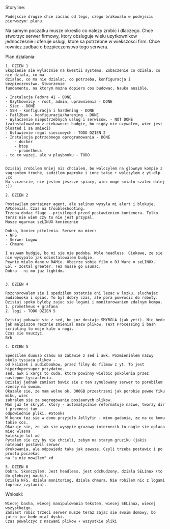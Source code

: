 Storyline:

	Podejscie drugie chce zaczac od tego, czego brakowalo w podejsciu pierwszym: planu.
Na samym poczatku musze okreslic co nalezy zrobic i dlaczego. Chce stworzyc serwer firmowy,
ktory obsluguje wielu uzytkownikow jednoczesnie i oferuje uslugi, ktore sa potrzebne w wiekszosci firm.
Chce rowniez zadbac o bezpieczenstwo tego serwera.

Plan dzialania:

	1. DZIEN 1
	Skupienie sie wylacznie na kwestii systemu. Zobaczenie co dziala, co nie dziala, co ma 
	dzialac, co ma nie dzialac, co potrzeba, konfiguracja i bezpieczenstwo. Stworzenie
	fundamentu, na ktorym mozna dopiero cos budowac. Nauka ansible.
	
	- Instalacja Fedora 41 - DONE
	- Uzytkownicy - root, admin, uprawnienia - DONE
	- Siec - DONE
	- SSH - konfiguracja i hardening - DONE
	- Fail2ban - konfiguracja/harening - DONE
	- Wylaczenie niepotrzebnych uslug i serwisow. - NOT DONE (zainstalowalem z ciekawosci budgie, bo nigdy nie uzywalem, wiec jest bloated i sa smieci)
	- Ustawienie regul sieciowych - TODO DZIEN 2
	- Instalacja potrzebnego oprogramowania - DONE
		- docker
		- btop
		- prometheus
	- to co wyzej, ale w playbooku - TODO


	Dzisiaj zrobilem mniej niz chcialem, bo walczylem na glownym kompie z vagrantem troche, sadzilem papryke i inne takie + walczylem z yt-dlp ;cc
	Na szczescie, nie jestem jeszcze spiacy, wiec moge smialo szalec dalej :))

	2. DZIEN 2

	Postawilem portainer_agent, ale selinux wysyla mi alert i blokuje. AVCdenial. Czas na troubleshooting.
	Trzeba dodac flage --privileged przed postawieniem kontenera. Tylko teraz nie wiem czy to nie jest przypal.
	Musze ogarnac seLINUX koniecznie

	Dobra, koniec pitolenia. Serwer ma miec:
	- NFS
	- Serwer Logow
	- Chmure

	I usuwam budgie, bo mi sie nie podoba. Wole headless. Ciekawe, ze sie nie wysypalo jak odinstalowalem budgie.
	Pewnie mialo dane w RAMie. Obejrze sobie film o DJ Ware o seLINUX.
	Lol - zostal greeter. Tez musze go usunac. 
	Dobra - ni mo juz lightdm.


	3. DZIEN 4

	Rozchorowalem sie i spedzilem ostatnie dni lezac w lozku, sluchajac audiobooka i spiac. To byl dobry czas, ale pora powrocic do roboty.
	Dzisiaj spoko byloby zajac sie logami i monitorowaniem zdalnym kompa.
	1. prometheus + grafana
	2. logi - TODO DZIEN 5

	Dzisiaj pobawie sie z sed, bo juz dostaje SMYRGLA (jak yeti). Nie bede jak malpiszon recznie zmienial nazw plikow. Text Processing i bash scripting to moje kule u nogi.
	Czas sie nauczyc.
	Brb
	
	4. DZIEN 5

	Spedzilem duuuzo czasu na zabawie z sed i awk. Pozmienialem nazwy okolo tysiaca plikow -
	od ksiazek i audiobookow, przez filmy do filmow z yt. To jest hiperdupersuper przydatne.
	sed, awk i xargs to cuda, ktore powinny wielbic pokolenia przez nastepne tysiaclecia.
	Dzisiaj jednak zamiast bawic sie z ten symulowany serwer to porobilem rzeczy na swoim.
	Okazalo sie, ze mam wolne ok. 300GB przestrzeni jak porobie pewne fiku miku, wiec
	zabralem sie za segregowanie posiaanych plikow. 
	Mam juz te skrypt, ktory - automatycznie reformatuje nazwe, tworzy dir i przenosi tam
	odpowiednie pliki. #Stonks
	W koncu tez sie w domu przyjelo Jellyfin - mimo gadania, ze na co komu takie cos.
	Okazuje sie, ze jak sie wysypie gruzowy internecik to nagle sie oplaca miec wlasna
	kolekcje lol xd
	Pytalem sie czy by nie chcieli, zebym na starym gruziku (jakis notepad) postawil serwer 
	drukowania, ale odpowiedz taka jak zawsze. Czyli trzeba postawic i po prostu poczekac
	na "a nie mowilem" xd 	
	
	5. DZIEN 6
	Dobra. Skonczylem. Jest headless, jest odchudzony, dziala SELinux (to do glebszej nauki).
	Dziala NFS, dziala monitoring, dziala chmura. Nie robilem nic z logami (oprocz czytania).



Wnioski:

	Wiecej basha, wiecej manipulowania tekstem, wiecej SELinux, wiecej wszystkeigo.
	Zamiast robic trzeci serwer musze teraz zajac sie swoim domowy, bo jutro juz bede mial dyski.
	Czas powalczyc z nazwami plikow + wszystkie pliki
